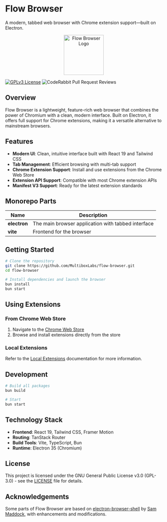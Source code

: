 # Flow Browser

A modern, tabbed web browser with Chrome extension support—built on Electron.

<p align="center">
  <img src="./electron/assets/AppIcon.png" width="128" height="128" alt="Flow Browser Logo" />
</p>

[![GPLv3 License](https://img.shields.io/badge/License-GPL%20v3-yellow.svg)](https://opensource.org/licenses/)
![CodeRabbit Pull Request Reviews](https://img.shields.io/coderabbit/prs/github/MultiboxLabs/flow-browser?utm_source=oss&utm_medium=github&utm_campaign=MultiboxLabs%2Fflow-browser&labelColor=171717&color=FF570A&link=https%3A%2F%2Fcoderabbit.ai&label=CodeRabbit+Reviews)

## Overview

Flow Browser is a lightweight, feature-rich web browser that combines the power of Chromium with a clean, modern interface. Built on Electron, it offers full support for Chrome extensions, making it a versatile alternative to mainstream browsers.

## Features

- **Modern UI**: Clean, intuitive interface built with React 19 and Tailwind CSS
- **Tab Management**: Efficient browsing with multi-tab support
- **Chrome Extension Support**: Install and use extensions from the Chrome Web Store
- **Extension API Support**: Compatible with most Chrome extension APIs
- **Manifest V3 Support**: Ready for the latest extension standards

## Monorepo Parts

| Name         | Description                                        |
| ------------ | -------------------------------------------------- |
| **electron** | The main browser application with tabbed interface |
| **vite**     | Frontend for the browser                           |

## Getting Started

```bash
# Clone the repository
git clone https://github.com/MultiboxLabs/flow-browser.git
cd flow-browser

# Install dependencies and launch the browser
bun install
bun start
```

## Using Extensions

### From Chrome Web Store

1. Navigate to the [Chrome Web Store](https://chromewebstore.google.com/)
2. Browse and install extensions directly from the store

### Local Extensions

Refer to the [Local Extensions](./extensions/README.md) documentation for more information.

## Development

```bash
# Build all packages
bun build

# Start
bun start
```

## Technology Stack

- **Frontend**: React 19, Tailwind CSS, Framer Motion
- **Routing**: TanStack Router
- **Build Tools**: Vite, TypeScript, Bun
- **Runtime**: Electron 35 (Chromium)

## License

This project is licensed under the GNU General Public License v3.0 (GPL-3.0) - see the [LICENSE](./LICENSE) file for details.

## Acknowledgements

Some parts of Flow Browser are based on [electron-browser-shell](https://github.com/samuelmaddock/electron-browser-shell) by [Sam Maddock](https://github.com/samuelmaddock), with enhancements and modifications.
